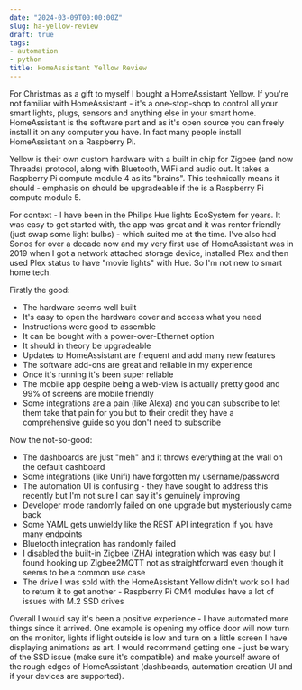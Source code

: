 ```yaml
---
date: "2024-03-09T00:00:00Z"
slug: ha-yellow-review
draft: true
tags:
- automation
- python
title: HomeAssistant Yellow Review
---
```


For Christmas as a gift to myself I bought a HomeAssistant Yellow. If you're not familiar with HomeAssistant - it's a one-stop-shop to control all your smart lights, plugs, sensors and anything else in your smart home. HomeAssistant is the software part and as it's open source you can freely install it on any computer you have. In fact many people install HomeAssistant on a Raspberry Pi.

Yellow is their own custom hardware with a built in chip for Zigbee (and now Threads) protocol, along with Bluetooth, WiFi and audio out. It takes a Raspberry Pi compute module 4 as its "brains". This technically means it should - emphasis on should be upgradeable if the is a Raspberry Pi compute module 5. 

For context - I have been in the Philips Hue lights EcoSystem for years. It was easy to get started with, the app was great and it was renter friendly (just swap some light bulbs) - which suited me at the time. I've also had Sonos for over a decade now and my very first use of HomeAssistant was in 2019 when I got a network attached storage device, installed Plex and then used Plex status to have "movie lights" with Hue. So I'm not new to smart home tech.

Firstly the good:
* The hardware seems well built
* It's easy to open the hardware cover and access what you need
* Instructions were good to assemble
* It can be bought with a power-over-Ethernet option
* It should in theory be upgradeable
* Updates to HomeAssistant are frequent and add many new features
* The software add-ons are great and reliable in my experience
* Once it's running it's been super reliable
* The mobile app despite being a web-view is actually pretty good and 99% of screens are mobile friendly
* Some integrations are a pain (like Alexa) and you can subscribe to let them take that pain for you but to their credit they have a comprehensive guide so you don't need to subscribe


Now the not-so-good:
* The dashboards are just "meh" and it throws everything at the wall on the default dashboard
* Some integrations (like Unifi) have forgotten my username/password
* The automation UI is confusing - they have sought to address this recently but I'm not sure I can say it's genuinely improving
* Developer mode randomly failed on one upgrade but mysteriously came back
* Some YAML gets unwieldy like the REST API integration if you have many endpoints 
* Bluetooth integration has randomly failed
* I disabled the built-in Zigbee (ZHA) integration which was easy but I found hooking up Zigbee2MQTT not as straightforward even though it seems to be a common use case
* The drive I was sold with the HomeAssistant Yellow didn't work so I had to return it to get another - Raspberry Pi CM4 modules have a lot of issues with M.2 SSD drives


Overall I would say it's been a positive experience - I have automated more things since it arrived. One example is opening my office door will now turn on the monitor, lights if light outside is low and turn on a little screen I have displaying animations as art. I would recommend getting one - just be wary of the SSD issue (make sure it's compatible) and make yourself aware of the rough edges of HomeAssistant (dashboards, automation creation UI and if your devices are supported).